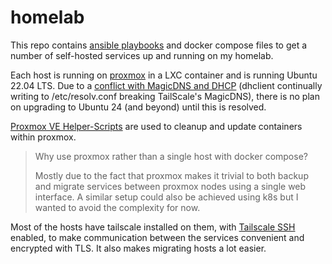 # homelab

This repo contains [ansible playbooks](./ansible/playbooks/) and docker compose files to get a number of self-hosted services up and running on my homelab.

Each host is running on [proxmox](https://proxmox.com) in a LXC container and is running Ubuntu 22.04 LTS. Due to a [conflict with MagicDNS and DHCP](https://github.com/tailscale/tailscale/issues/12676) (dhclient continually writing to /etc/resolv.conf breaking TailScale's MagicDNS), there is no plan on upgrading to Ubuntu 24 (and beyond) until this is resolved.

[Proxmox VE Helper-Scripts](https://github.com/community-scripts/ProxmoxVE) are used to cleanup and update containers within proxmox.

> Why use proxmox rather than a single host with docker compose?
>
> Mostly due to the fact that proxmox makes it trivial to both backup and migrate services between proxmox nodes using a single web interface. A similar setup could also be achieved using k8s but I wanted to avoid the complexity for now.

Most of the hosts have tailscale installed on them, with [Tailscale SSH](https://tailscale.com/kb/1193/tailscale-ssh) enabled, to make communication between the services convenient and encrypted with TLS. It also makes migrating hosts a lot easier.
